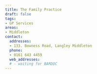 ```yaml
---
title: The Family Practice
draft: false
tags:
- GP Services
areas:
- Middleton
contact:
  addresses:
  - 133. Bowness Road, Langley Middleton
  phone:
  - 0161 643 4459
  web_addresses:
  # - waiting for BARDOC
---
```


